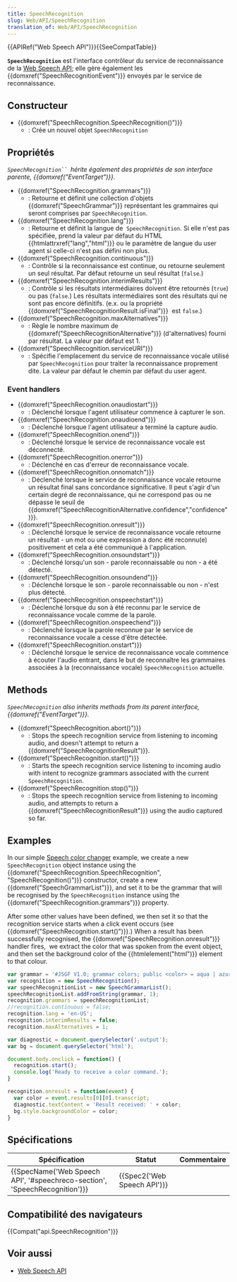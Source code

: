 ```yaml
---
title: SpeechRecognition
slug: Web/API/SpeechRecognition
translation_of: Web/API/SpeechRecognition
---
```

{{APIRef("Web Speech API")}}{{SeeCompatTable}}

**`SpeechRecognition`** est l'interface contrôleur du service de reconnaissance de la [Web Speech API](/en-US/docs/Web/API/Web_Speech_API); elle gère également les {{domxref("SpeechRecognitionEvent")}} envoyés par le service de reconnaissance.

## Constructeur

- {{domxref("SpeechRecognition.SpeechRecognition()")}}
  - : Crée un nouvel objet `SpeechRecognition`

## Propriétés

_` SpeechRecognition``  `hérite également des propriétés de son interface parente, {{domxref("EventTarget")}}._

- {{domxref("SpeechRecognition.grammars")}}
  - : Retourne et définit une collection d'objets {{domxref("SpeechGrammar")}} représentant les grammaires qui seront comprises par `SpeechRecognition`.
- {{domxref("SpeechRecognition.lang")}}
  - : Retourne et définit la langue de  `SpeechRecognition`. Si elle n'est pas spécifiée, prend la valeur par défaut du HTML {{htmlattrxref("lang","html")}} ou le paramètre de langue du user agent si celle-ci n'est pas défini non plus.
- {{domxref("SpeechRecognition.continuous")}}
  - : Contrôle si la reconnaissance est continue, ou retourne seulement un seul résultat. Par défaut retourne un seul résultat (`false`.)
- {{domxref("SpeechRecognition.interimResults")}}
  - : Contrôle si les résultats intermédiaires doivent être retournés (`true`) ou pas (`false`.) Les résultats intermédiaires sont des résultats qui ne sont pas encore définitifs. (e.x. ou la propriété {{domxref("SpeechRecognitionResult.isFinal")}}  est `false`.)
- {{domxref("SpeechRecognition.maxAlternatives")}}
  - : Règle le nombre maximum de {{domxref("SpeechRecognitionAlternative")}} (d'alternatives) fourni par résultat. La valeur par défaut est 1.
- {{domxref("SpeechRecognition.serviceURI")}}
  - : Spécifie l'emplacement du service de reconnaissance vocale utilisé par `SpeechRecognition` pour traiter la reconnaissance proprement dite. La valeur par défaut le chemin par défaut du user agent.

### Event handlers

- {{domxref("SpeechRecognition.onaudiostart")}}
  - : Déclenché lorsque l'agent utilisateur commence à capturer le son.
- {{domxref("SpeechRecognition.onaudioend")}}
  - : Déclenché lorsque l'agent utilisateur a terminé la capture audio.
- {{domxref("SpeechRecognition.onend")}}
  - : Déclenché lorsque le service de reconnaissance vocale est déconnecté.
- {{domxref("SpeechRecognition.onerror")}}
  - : Déclenché en cas d'erreur de reconnaissance vocale.
- {{domxref("SpeechRecognition.onnomatch")}}
  - : Déclenché lorsque le service de reconnaissance vocale retourne un résultat final sans concordance significative. Il peut s'agir d'un certain degré de reconnaissance, qui ne correspond pas ou ne dépasse le seuil de {{domxref("SpeechRecognitionAlternative.confidence","confidence")}}.
- {{domxref("SpeechRecognition.onresult")}}
  - : Déclenché lorsque le service de reconnaissance vocale retourne un résultat - un mot ou une expression a donc été reconnu(e) positivement et cela a été communiqué à l'application.
- {{domxref("SpeechRecognition.onsoundstart")}}
  - : Déclenché lorsqu'un son - parole reconnaissable ou non - a été détecté.
- {{domxref("SpeechRecognition.onsoundend")}}
  - : Déclenché lorsque le son - parole reconnaissable ou non - n'est plus détecté.
- {{domxref("SpeechRecognition.onspeechstart")}}
  - : Déclenché lorsque du son à été reconnu par le service de reconnaissance vocale comme de la parole.
- {{domxref("SpeechRecognition.onspeechend")}}
  - : Déclenché lorsque la parole reconnue par le service de reconnaissance vocale a cesse d'être détectée.
- {{domxref("SpeechRecognition.onstart")}}
  - : Déclenché lorsque le service de reconnaissance vocale commence à écouter l'audio entrant, dans le but de reconnaître les grammaires associées à la (reconnaissance vocale) `SpeechRecognition` actuelle.

## Methods

_`SpeechRecognition` also inherits methods from its parent interface, {{domxref("EventTarget")}}._

- {{domxref("SpeechRecognition.abort()")}}
  - : Stops the speech recognition service from listening to incoming audio, and doesn't attempt to return a {{domxref("SpeechRecognitionResult")}}.
- {{domxref("SpeechRecognition.start()")}}
  - : Starts the speech recognition service listening to incoming audio with intent to recognize grammars associated with the current `SpeechRecognition`.
- {{domxref("SpeechRecognition.stop()")}}
  - : Stops the speech recognition service from listening to incoming audio, and attempts to return a {{domxref("SpeechRecognitionResult")}} using the audio captured so far.

## Examples

In our simple [Speech color changer](https://github.com/mdn/web-speech-api/tree/master/speech-color-changer) example, we create a new `SpeechRecognition` object instance using the {{domxref("SpeechRecognition.SpeechRecognition", "SpeechRecognition()")}} constructor, create a new {{domxref("SpeechGrammarList")}}, and set it to be the grammar that will be recognised by the `SpeechRecognition` instance using the {{domxref("SpeechRecognition.grammars")}} property.

After some other values have been defined, we then set it so that the recognition service starts when a click event occurs (see {{domxref("SpeechRecognition.start()")}}.) When a result has been successfully recognised, the {{domxref("SpeechRecognition.onresult")}} handler fires,  we extract the color that was spoken from the event object, and then set the background color of the {{htmlelement("html")}} element to that colour.

```js
var grammar = '#JSGF V1.0; grammar colors; public <color> = aqua | azure | beige | bisque | black | blue | brown | chocolate | coral | crimson | cyan | fuchsia | ghostwhite | gold | goldenrod | gray | green | indigo | ivory | khaki | lavender | lime | linen | magenta | maroon | moccasin | navy | olive | orange | orchid | peru | pink | plum | purple | red | salmon | sienna | silver | snow | tan | teal | thistle | tomato | turquoise | violet | white | yellow ;'
var recognition = new SpeechRecognition();
var speechRecognitionList = new SpeechGrammarList();
speechRecognitionList.addFromString(grammar, 1);
recognition.grammars = speechRecognitionList;
//recognition.continuous = false;
recognition.lang = 'en-US';
recognition.interimResults = false;
recognition.maxAlternatives = 1;

var diagnostic = document.querySelector('.output');
var bg = document.querySelector('html');

document.body.onclick = function() {
  recognition.start();
  console.log('Ready to receive a color command.');
}

recognition.onresult = function(event) {
  var color = event.results[0][0].transcript;
  diagnostic.textContent = 'Result received: ' + color;
  bg.style.backgroundColor = color;
}
```

## Spécifications

| Spécification                                                                                        | Statut                               | Commentaire |
| ---------------------------------------------------------------------------------------------------- | ------------------------------------ | ----------- |
| {{SpecName('Web Speech API', '#speechreco-section', 'SpeechRecognition')}} | {{Spec2('Web Speech API')}} |             |

## Compatibilité des navigateurs

{{Compat("api.SpeechRecognition")}}

## Voir aussi

- [Web Speech API](/fr/docs/Web/API/Web_Speech_API)
